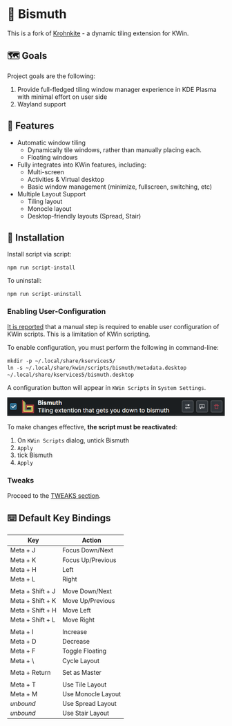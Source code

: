 # 🌈 Bismuth

This is a fork of [Krohnkite](https://github.com/esjeon/krohnkite) - a dynamic tiling extension for KWin.

## 🗺️ Goals

Project goals are the following:

1. Provide full-fledged tiling window manager experience in KDE Plasma with minimal effort on user side
2. Wayland support

## 🌟 Features

- Automatic window tiling
  - Dynamically tile windows, rather than manually placing each.
  - Floating windows
- Fully integrates into KWin features, including:
  - Multi-screen
  - Activities & Virtual desktop
  - Basic window management (minimize, fullscreen, switching, etc)
- Multiple Layout Support
  - Tiling layout
  - Monocle layout
  - Desktop-friendly layouts (Spread, Stair)

## 🔧 Installation

Install script via script:

    npm run script-install

To uninstall:

    npm run script-uninstall

### Enabling User-Configuration

<!-- TODO: This section should not exist in ideal world. -->

[It is reported][kwinconf] that a manual step is required to enable user
configuration of KWin scripts. This is a limitation of KWin scripting.

To enable configuration, you must perform the following in command-line:

    mkdir -p ~/.local/share/kservices5/
    ln -s ~/.local/share/kwin/scripts/bismuth/metadata.desktop ~/.local/share/kservices5/bismuth.desktop

A configuration button will appear in `KWin Scripts` in `System Settings`.

![config button shown](img/scripts_kcm_item.png)

To make changes effective, **the script must be reactivated**:

1. On `KWin Scripts` dialog, untick Bismuth
2. `Apply`
3. tick Bismuth
4. `Apply`

[kwinconf]: https://github.com/faho/kwin-tiling/issues/79#issuecomment-311465357

### Tweaks

Proceed to the [TWEAKS section](TWEAKS.md).

## ⌨️ Default Key Bindings

| Key              | Action             |
| ---------------- | ------------------ |
| Meta + J         | Focus Down/Next    |
| Meta + K         | Focus Up/Previous  |
| Meta + H         | Left               |
| Meta + L         | Right              |
|                  |                    |
| Meta + Shift + J | Move Down/Next     |
| Meta + Shift + K | Move Up/Previous   |
| Meta + Shift + H | Move Left          |
| Meta + Shift + L | Move Right         |
|                  |                    |
| Meta + I         | Increase           |
| Meta + D         | Decrease           |
| Meta + F         | Toggle Floating    |
| Meta + \         | Cycle Layout       |
|                  |                    |
| Meta + Return    | Set as Master      |
|                  |                    |
| Meta + T         | Use Tile Layout    |
| Meta + M         | Use Monocle Layout |
| _unbound_        | Use Spread Layout  |
| _unbound_        | Use Stair Layout   |
